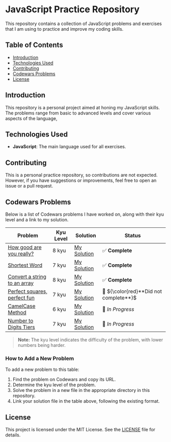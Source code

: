 # JavaScript Practice Repository

This repository contains a collection of JavaScript problems and exercises that I am using to practice and improve my coding skills.

## Table of Contents

- [Introduction](#introduction)
- [Technologies Used](#technologies-used)
- [Contributing](#contributing)
- [Codewars Problems](#codewars-problems)
- [License](#license)

## Introduction

This repository is a personal project aimed at honing my JavaScript skills. The problems range from basic to advanced levels and cover various aspects of the language,

## Technologies Used

- **JavaScript**: The main language used for all exercises.

## Contributing

This is a personal practice repository, so contributions are not expected. However, if you have suggestions or improvements, feel free to open an issue or a pull request.

## Codewars Problems

Below is a list of Codewars problems I have worked on, along with their kyu level and a link to my solution.

| Problem                                                                                                 | Kyu Level | Solution                                                                                     | Status                                              |
| ------------------------------------------------------------------------------------------------------- | --------- | -------------------------------------------------------------------------------------------- | --------------------------------------------------- |
| [How good are you really?](https://www.codewars.com/kata/5601409514fc93442500010b/train/javascript)     | 8 kyu     | [My Solution](https://github.com/tramirez30/rough-draft/blob/master/Project/JS/codewar_1.js) | :white_check_mark: **Complete**                     |
| [Shortest Word](https://www.codewars.com/kata/57cebe1dc6fdc20c57000ac9/train/javascript)                | 7 kyu     | [My Solution](https://github.com/tramirez30/rough-draft/blob/master/Project/JS/codewar_1.js) | :white_check_mark: **Complete**                     |
| [Convert a string to an array](https://www.codewars.com/kata/57e76bc428d6fbc2d500036d/train/javascript) | 8 kyu     | [My Solution](https://github.com/tramirez30/rough-draft/blob/master/Project/JS/codewar_1.js) | :white_check_mark: **Complete**                     |
| [Perfect squares, perfect fun](https://www.codewars.com/kata/5705ca6a41e5be67720012c0/train/javascript) | 7 kyu     | [My Solution](https://github.com/tramirez30/rough-draft/blob/master/Project/JS/codewar_1.js) | :no_entry_sign: ${\color{red}**Did not complete**}$ |
| [CamelCase Method](https://www.codewars.com/kata/587731fda577b3d1b0001196/train/javascript)             | 6 kyu     | [My Solution](https://github.com/tramirez30/rough-draft/blob/master/Project/JS/codewar_1.js) | :construction: _In Progress_                        |
| [Number to Digits Tiers](https://www.codewars.com/kata/586bca7fa44cfc833e00005c)                        | 7 kyu     | [My Solution](https://github.com/tramirez30/rough-draft/blob/master/Project/JS/codewar_1.js) | :construction: _In Progress_                        |

> **Note:** The kyu level indicates the difficulty of the problem, with lower numbers being harder.

### How to Add a New Problem

To add a new problem to this table:

1. Find the problem on Codewars and copy its URL.
2. Determine the kyu level of the problem.
3. Solve the problem in a new file in the appropriate directory in this repository.
4. Link your solution file in the table above, following the existing format.

## License

This project is licensed under the MIT License. See the [LICENSE](https://github.com/git/git-scm.com/blob/main/MIT-LICENSE.txt) file for details.
